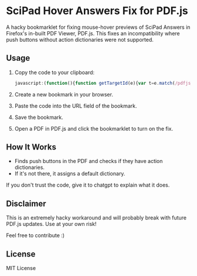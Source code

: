 # SciPad Hover Answers Fix for PDF.js

A hacky bookmarklet for fixing mouse-hover previews of SciPad Answers in Firefox's in-built PDF Viewer, PDF.js. This fixes an incompatibility where push buttons without action dictionaries were not supported.

## Usage

1. Copy the code to your clipboard:

   ```javascript
   javascript:(function(){function getTargetId(e){var t=e.match(/pdfjs_internal_id_(\d+)([A-Za-z]+)/);if(t){var n=parseInt(t[1],10),a=t[2];return"pdfjs_internal_id_"+(n-1)+a}return null}function processButtons(){document.querySelectorAll("section.pushButton").forEach(function(e){if(!e.dataset.hoverEnabled){var t=getTargetId(e.id);if(t){var n=document.getElementById(t);n&&(e.dataset.hoverEnabled="true",e.dataset.actionDictionary||(e.dataset.actionDictionary=JSON.stringify({S:"URI",URI:"#"}),e.actionDictionary={S:"URI",URI:"#"}),e.addEventListener("mouseenter",function(){n.style.visibility="visible"}),e.addEventListener("mouseleave",function(){n.style.visibility="hidden"}))}}})}processButtons();new%20MutationObserver(processButtons).observe(document,{childList:!0,subtree:!0})})();
   ```

2. Create a new bookmark in your browser.
3. Paste the code into the URL field of the bookmark.
4. Save the bookmark.
5. Open a PDF in PDF.js and click the bookmarklet to turn on the fix.

## How It Works
- Finds push buttons in the PDF and checks if they have action dictionaries.
- If it's not there, it assigns a default dictionary.

If you don't trust the code, give it to chatgpt to explain what it does.

## Disclaimer
This is an extremely hacky workaround and will probably break with future PDF.js updates. Use at your own risk!

Feel free to contribute :)

## License
MIT License

